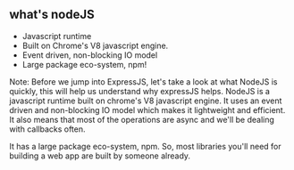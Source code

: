 ## what's nodeJS

- Javascript runtime
- Built on Chrome's V8 javascript engine.
- Event driven, non-blocking IO model
- Large package eco-system, npm!

Note:
Before we jump into ExpressJS, let's take a look at what NodeJS is quickly, this will help us understand why expressJS helps.
NodeJS is a javascript runtime built on chrome's V8 javascript engine. It uses an event driven and non-blocking IO model which makes it lightweight and efficient. It also means that most of the operations are async and we'll be dealing with callbacks often.

It has a large package eco-system, npm. So, most libraries you'll need for building a web app are built by someone already.